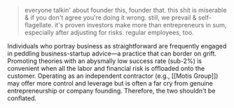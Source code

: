 > everyone talkin' about founder this, founder that. this shit is miserable & if you don't agree you're doing it wrong. still, we prevail & self-flagellate. it's proven investors make more than entrepreneurs in sum, especially after adjusting for risks. regular employees, too.

Individuals who portray business as straightforward are frequently engaged in peddling business-startup advice—a practice that can border on grift. Promoting theories with an abysmally low success rate (sub-2%) is convenient when all the labor and financial risk is offloaded onto the customer. Operating as an independent contractor (e.g., [[Motis Group]]) may offer more control and leverage but is often a far cry from genuine entrepreneurship or company founding. Therefore, the two shouldn't be conflated.
